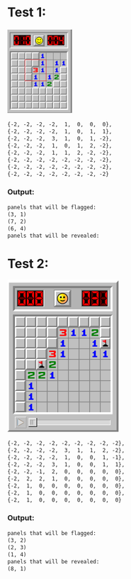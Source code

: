 

# Test 1:
![Image description](test1.png)

```
{-2, -2, -2, -2,  1,  0,  0,  0},
{-2, -2, -2, -2,  1,  0,  1,  1},
{-2, -2, -2,  3,  1,  0,  1, -2},
{-2, -2, -2,  1,  0,  1,  2, -2},
{-2, -2, -2,  1,  1,  2, -2, -2},
{-2, -2, -2, -2, -2, -2, -2, -2},
{-2, -2, -2, -2, -2, -2, -2, -2},
{-2, -2, -2, -2, -2, -2, -2, -2}
```

### Output: 
```
panels that will be flagged:
(3, 1)
(7, 2)
(6, 4)
panels that will be revealed:
```



 # Test 2:
![Image description](test2.png)

```
{-2, -2, -2, -2, -2, -2, -2, -2, -2},
{-2, -2, -2, -2,  3,  1,  1,  2, -2},
{-2, -2, -2, -2,  1,  0,  0,  1, -1},
{-2, -2, -2,  3,  1,  0,  0,  1,  1},
{-2, -2, -1,  2,  0,  0,  0,  0,  0},
{-2,  2,  2,  1,  0,  0,  0,  0,  0},
{-2,  1,  0,  0,  0,  0,  0,  0,  0},
{-2,  1,  0,  0,  0,  0,  0,  0,  0},
{-2,  1,  0,  0,  0,  0,  0,  0,  0}
```

### Output:
```
panels that will be flagged:
(3, 2)
(2, 3)
(1, 4)
panels that will be revealed:
(8, 1)
```
